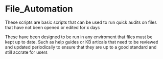 # File_Automation
These scripts are basic scripts that can be used to run quick audits on files that have not been opened or edited for x days

These have been designed to be run in any enviroment that files must be kept up to date.
Such as help guides or KB articals that need to be reviewed and updated periodically to ensure that they are up to a good standard and still accrate for users
